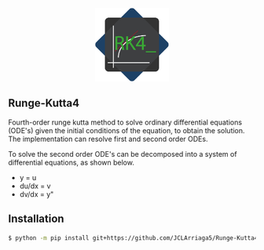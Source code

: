 <center>
  <figure>
    <img src="logo\RK4-logo.png?raw=true"
    alt="Figure 1"
    width="150"
    height="150">
  </figure>
</center>

## Runge-Kutta4

Fourth-order runge kutta method to solve ordinary differential equations (ODE's) given the initial conditions of the equation, to obtain the solution. The implementation can resolve first and second order ODEs.

To solve the second order ODE's can be decomposed into a system of differential equations, as shown below.
- y = u
- du/dx = v
- dv/dx = y"

## Installation
```sh
$ python -m pip install git+https://github.com/JCLArriaga5/Runge-Kutta4.git
```
